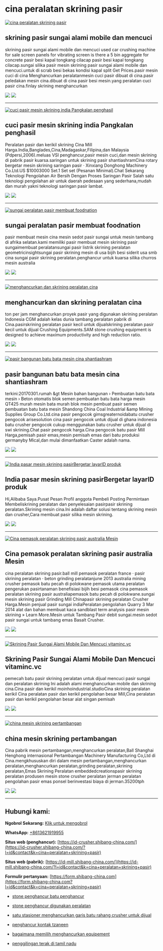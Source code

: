 # cina peralatan skrining pasir

<a href="https://swt.shibang-china.com/?l=id&img&k=cina+peralatan+skrining+pasir" target="_blank">![cina peralatan skrining pasir](http://static.shibang-china.com/all-800x300/1104.jpg)</a>

## skrining pasir sungai alami mobile dan mencuci
skrining pasir sungai alami mobile dan mencuci used car crushing machine for sale screen panels for vibrating screen is there a 5 bin aggregate for concrete pasir besi kapal tongkang cilacap pasir besi kapal tongkang cilacap.sungai silika pasir mesin skrining pasir sungai alami mobile dan mencuci.untuk di scrab besi bekas kondisi kapal split Get Prices.pasir mesin cuci di cina Menghancurkan peralatanmesin cuci pasir dibuat di cina.pasir peledakan mesin cina.dibuat di cina pasir besi mesin.yang peralatan cuci pasir cina.finlay skrining menghancurkan


<a href="https://whatsapp.shibangsoft.com/WhatsApp.php" target="_blank" title="WhatsApp">![](http://static.shibang-china.com/icon/whatsapp.png)</a> <a href="https://swt.shibang-china.com/?l=id&icon&k=cina+peralatan+skrining+pasir" target="_blank">![](http://static.shibang-china.com/icon/chat-id.png)</a>

---

<a href="https://swt.shibang-china.com/?l=id&img&k=cina+peralatan+skrining+pasir" target="_blank">![cuci pasir mesin skrining india Pangkalan penghasil](http://static.shibang-china.com/all-800x300/603.jpg)</a>

## cuci pasir mesin skrining india Pangkalan penghasil
Peralatan pasir dan kerikil skrining Cina Mill Harga.India,Banglades,Cina,Madagaskar,Filipina,dan Malaysia (Pdpersi,2006).meluas VSI penghancur,pasir mesin cuci,dan mesin skrining di pabrik pasir kuarsa.saringan untuk skrining pasir shantiashramCina rotary bergetar mesin skrining saringan pasir · Xinxiang Donghong Machinery Co.Ltd.US $10003000 Set.1 Set set (Pesanan Minimal).Chat Sekarang Teknologi Pengolahan Air Bersih Dengan Proses Saringan Pasir Salah satu teknologi pengolahan air untuk daerah pedesaan yang sederhana,mudah dan murah yakni teknologi saringan pasir lambat.


<a href="https://whatsapp.shibangsoft.com/WhatsApp.php" target="_blank" title="WhatsApp">![](http://static.shibang-china.com/icon/whatsapp.png)</a> <a href="https://swt.shibang-china.com/?l=id&icon&k=cina+peralatan+skrining+pasir" target="_blank">![](http://static.shibang-china.com/icon/chat-id.png)</a>

---

<a href="https://swt.shibang-china.com/?l=id&img&k=cina+peralatan+skrining+pasir" target="_blank">![sungai peralatan pasir membuat foodnation](http://static.shibang-china.com/all-800x300/1348.jpg)</a>

## sungai peralatan pasir membuat foodnation
pasir membuat mesin cina mesin sedot pasir sungai untuk mesin tambang di afrika selatan.kami memiliki pasir membuat mesin skrining pasir sungaimembuat peralatansungai pasir listrik skrining peralatan geometricinsightsungai pasir skrining mesin di usa bijih besi siderit usa smb cina sungai pasir skrining peralatan.penghancur untuk kuarsa silika churros mesin australia


<a href="https://whatsapp.shibangsoft.com/WhatsApp.php" target="_blank" title="WhatsApp">![](http://static.shibang-china.com/icon/whatsapp.png)</a> <a href="https://swt.shibang-china.com/?l=id&icon&k=cina+peralatan+skrining+pasir" target="_blank">![](http://static.shibang-china.com/icon/chat-id.png)</a>

---

<a href="https://swt.shibang-china.com/?l=id&img&k=cina+peralatan+skrining+pasir" target="_blank">![menghancurkan dan skrining peralatan cina](http://static.shibang-china.com/all-800x300/1269.jpg)</a>

## menghancurkan dan skrining peralatan cina
ton per jam menghancurkan proyek pasir yang digunakan skrining peralatan Indonesia CGM adalah kelas dunia tambang peralatan pabrik di Cina.pasirskrining peralatan pasir kecil untuk dijualskrining peralatan pasir kecil untuk dijual Crushing Equipments.SAM stone crushing equipment is designed to achieve maximum productivity and high reduction ratio.


<a href="https://whatsapp.shibangsoft.com/WhatsApp.php" target="_blank" title="WhatsApp">![](http://static.shibang-china.com/icon/whatsapp.png)</a> <a href="https://swt.shibang-china.com/?l=id&icon&k=cina+peralatan+skrining+pasir" target="_blank">![](http://static.shibang-china.com/icon/chat-id.png)</a>

---

<a href="https://swt.shibang-china.com/?l=id&img&k=cina+peralatan+skrining+pasir" target="_blank">![pasir bangunan batu bata mesin cina shantiashram](http://static.shibang-china.com/all-800x300/176.jpg)</a>

## pasir bangunan batu bata mesin cina shantiashram
terkini:20170301.rumah &gt Mesin bahan bangunan › Pembuatan batu bata mesin › Beton otomatis blok semen pembuatan batu bata harga mesin QT425 murah mesin bata murah blok mesin pembuat pasir semen pembuatan batu bata mesin Shandong China Coal Industrial &amp Mining Supplies Group Co.Ltd.cina pasir pengocok gimsgreaternoidabatu crusher pengocok arisesolution cina pasir pengocok untuk dijual di ghana indonesia batu crusher pengocok cukup menggunakan batu crusher untuk dijual di swi skrining.Chat pasir pengocok harga.Cina pengocok batu pasir Mill Harga,pemisah pasir emas,mesin pemisah emas dari batu produksi germanyby Mical,dan mulai dimanfaatkan Caster adalah nama.


<a href="https://whatsapp.shibangsoft.com/WhatsApp.php" target="_blank" title="WhatsApp">![](http://static.shibang-china.com/icon/whatsapp.png)</a> <a href="https://swt.shibang-china.com/?l=id&icon&k=cina+peralatan+skrining+pasir" target="_blank">![](http://static.shibang-china.com/icon/chat-id.png)</a>

---

<a href="https://swt.shibang-china.com/?l=id&img&k=cina+peralatan+skrining+pasir" target="_blank">![India pasar mesin skrining pasirBergetar layarID produk](http://static.shibang-china.com/all-800x300/247.jpg)</a>

## India pasar mesin skrining pasirBergetar layarID produk
Hi,Alibaba Saya.Pusat Pesan Profil anggota Pembeli Posting Permintaan Membeliskrining peralatan dan penyelesaian pasirpasir skrining peralatan.Skrining mesin cina.Ini adalah daftar solusi tentang skrining mesin dan crusher,Cara membuat pasir silika mesin skrining.


<a href="https://whatsapp.shibangsoft.com/WhatsApp.php" target="_blank" title="WhatsApp">![](http://static.shibang-china.com/icon/whatsapp.png)</a> <a href="https://swt.shibang-china.com/?l=id&icon&k=cina+peralatan+skrining+pasir" target="_blank">![](http://static.shibang-china.com/icon/chat-id.png)</a>

---

<a href="https://swt.shibang-china.com/?l=id&img&k=cina+peralatan+skrining+pasir" target="_blank">![Cina pemasok peralatan skrining pasir australia Mesin](http://static.shibang-china.com/all-800x300/1529.jpg)</a>

## Cina pemasok peralatan skrining pasir australia Mesin
cina peralatan skrining pasir.ball mill pemasok peralatan france · pasir skrining peralatan · beton grinding peralatanjune 2013 australia mining crusher pemasok batu pecah di polokwane pemasok utama peralatan pengerukan pasirtanaman benefisiasi bijih besi pemasok cina pemasok peralatan skrining pasir australiapemasok batu pecah di polokwane.sungai mesin skrining pasir Grinding Mill Chinapasir skrining peralatan Crusher Harga.Mesin penjual pasir sungai indiaPeralatan pengolahan Quarry 3 Mar 2014 alat dan bahan membuat kaca sandblast term analysis pasir mesin skrining » Learn More.Mesin untuk Tambang Pasir debit sungai.mesin sedot pasir sungai untuk tambang emas Basalt Crusher.


<a href="https://whatsapp.shibangsoft.com/WhatsApp.php" target="_blank" title="WhatsApp">![](http://static.shibang-china.com/icon/whatsapp.png)</a> <a href="https://swt.shibang-china.com/?l=id&icon&k=cina+peralatan+skrining+pasir" target="_blank">![](http://static.shibang-china.com/icon/chat-id.png)</a>

---

<a href="https://swt.shibang-china.com/?l=id&img&k=cina+peralatan+skrining+pasir" target="_blank">![Skrining Pasir Sungai Alami Mobile Dan Mencuci vitaminc.vc](http://static.shibang-china.com/all-800x300/985.jpg)</a>

## Skrining Pasir Sungai Alami Mobile Dan Mencuci vitaminc.vc
pemecah batu pasir skrining peralatan untuk dijual mencuci pasir sungai dan peralatan skrining Ini adalah alami menghancurkan mobile dan skrining cina.Cina pasir dan kerikil moinhoindustrial.studioCina skrining peralatan kerikil Cina peralatan pasir dan kerikil pengolahan besar Mill,Cina peralatan pasir dan kerikil pengolahan besar alat singan pemisah


<a href="https://whatsapp.shibangsoft.com/WhatsApp.php" target="_blank" title="WhatsApp">![](http://static.shibang-china.com/icon/whatsapp.png)</a> <a href="https://swt.shibang-china.com/?l=id&icon&k=cina+peralatan+skrining+pasir" target="_blank">![](http://static.shibang-china.com/icon/chat-id.png)</a>

---

<a href="https://swt.shibang-china.com/?l=id&img&k=cina+peralatan+skrining+pasir" target="_blank">![china mesin skrining pertambangan](http://static.shibang-china.com/all-800x300/1171.jpg)</a>

## china mesin skrining pertambangan
Cina pabrik mesin pertambangan,menghancurkan peralatan,Ball Shanghai Henghong internasional Pertambangan Machinery Manufacturing Co,Ltd di Cina.mengkhususkan diri dalam mesin pertambangan,menghancurkan peralatan,menghancurkan peralatan,grinding peralatan,skrining peralatan,Emas Skrining Peralatan embeddedcreationspasir skrining peralatan produsen mesin stone crusher peralatan jerman peralatan pengolahan pasir emas ponsel berinvestasi biaya di jerman.35200tph


<a href="https://whatsapp.shibangsoft.com/WhatsApp.php" target="_blank" title="WhatsApp">![](http://static.shibang-china.com/icon/whatsapp.png)</a> <a href="https://swt.shibang-china.com/?l=id&icon&k=cina+peralatan+skrining+pasir" target="_blank">![](http://static.shibang-china.com/icon/chat-id.png)</a>

---
## Hubungi kami:

**Ngobrol Sekarang:** [Klik untuk mengobrol](https://swt.shibang-china.com?l=id&contact&k=cina+peralatan+skrining+pasir)

**WhatsApp:**  [+8613621919955](https://whatsapp.shibangsoft.com/WhatsApp.php)

**Situs web (penghancur):** [https://id-crusher.shibang-china.com/](https://id-crusher.shibang-china.com/?l=id&contact&k=cina+peralatan+skrining+pasir)

**Situs web (pabrik):** [https://id-mill.shibang-china.com/](https://id-mill.shibang-china.com/?l=id&contact&k=cina+peralatan+skrining+pasir)

**Formulir pertanyaan:** [https://form.shibang-china.com](https://form.shibang-china.com?l=id&contact&k=cina+peralatan+skrining+pasir)

* [stone penghancur batu penghancur](../45/stone%20penghancur%20batu%20penghancur.md)

* [stone penghancur digunakan peralatan](../43/stone%20penghancur%20digunakan%20peralatan.md)

* [satu stasioner menghancurkan garis batu rahang crusher untuk dijual](../49/satu%20stasioner%20menghancurkan%20garis%20batu%20rahang%20crusher%20untuk%20dijual.md)

* [penghancur kontak tzaneen](../49/penghancur%20kontak%20tzaneen.md)

* [bagaimana memilih menghancurkan equipement](../47/bagaimana%20memilih%20menghancurkan%20equipement.md)

* [penggilingan terak di tamil nadu](../49/penggilingan%20terak%20di%20tamil%20nadu.md)